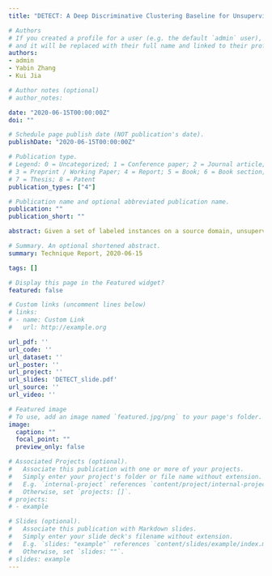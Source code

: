 ```yaml
---
title: "DETECT: A Deep Discriminative Clustering Baseline for Unsupervised and Universal Domain Adaptation"

# Authors
# If you created a profile for a user (e.g. the default `admin` user), write the username (folder name) here 
# and it will be replaced with their full name and linked to their profile.
authors:
- admin
- Yabin Zhang
- Kui Jia

# Author notes (optional)
# author_notes:

date: "2020-06-15T00:00:00Z"
doi: ""

# Schedule page publish date (NOT publication's date).
publishDate: "2020-06-15T00:00:00Z"

# Publication type.
# Legend: 0 = Uncategorized; 1 = Conference paper; 2 = Journal article;
# 3 = Preprint / Working Paper; 4 = Report; 5 = Book; 6 = Book section;
# 7 = Thesis; 8 = Patent
publication_types: ["4"]

# Publication name and optional abbreviated publication name.
publication: ""
publication_short: ""

abstract: Given a set of labeled instances on a source domain, unsupervised domain adaptation (UDA) aims to learn a prediction function to classify instances in a shifted, target domain. Depending on the degrees of overlap between the label spaces of the two domains, the problem variants of UDA range from the classical, closed set setting to the most general --- arguably the most challenging --- setting of universal domain adaptation. In this work, we argue that no matter what the degree of label space overlap, the problem nature of UDA remains unchanged when it comes to learning the intrinsic discrimination of target data in an unsupervised manner, regularized by the labeled discrimination of source data in an unknown but shared label space, and we argue that this regularization should not overwhelm the learning of a target prediction function. To this end, we propose a simple but strong baseline of neighborhooD-prEserved deep discriminaTivE ClusTering ($DETECT$) for UDA, whose design complies with the above learning principles. We conduct thorough experiments that verify the efficacy of constituent components in $DETECT$ across a range of label space overlaps. Such a simple baseline also outperforms all existing methods on four UDA benchmarks.

# Summary. An optional shortened abstract.
summary: Technique Report, 2020-06-15

tags: []

# Display this page in the Featured widget?
featured: false

# Custom links (uncomment lines below)
# links:
# - name: Custom Link
#   url: http://example.org

url_pdf: ''
url_code: ''
url_dataset: ''
url_poster: ''
url_project: ''
url_slides: 'DETECT_slide.pdf'
url_source: ''
url_video: ''

# Featured image
# To use, add an image named `featured.jpg/png` to your page's folder. 
image:
  caption: ""
  focal_point: ""
  preview_only: false

# Associated Projects (optional).
#   Associate this publication with one or more of your projects.
#   Simply enter your project's folder or file name without extension.
#   E.g. `internal-project` references `content/project/internal-project/index.md`.
#   Otherwise, set `projects: []`.
# projects:
# - example

# Slides (optional).
#   Associate this publication with Markdown slides.
#   Simply enter your slide deck's filename without extension.
#   E.g. `slides: "example"` references `content/slides/example/index.md`.
#   Otherwise, set `slides: ""`.
# slides: example
---
```

